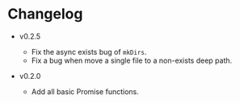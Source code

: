 # Changelog

- v0.2.5

  - Fix the async exists bug of `mkDirs`.
  - Fix a bug when move a single file to a non-exists deep path.

- v0.2.0

  - Add all basic Promise functions.
